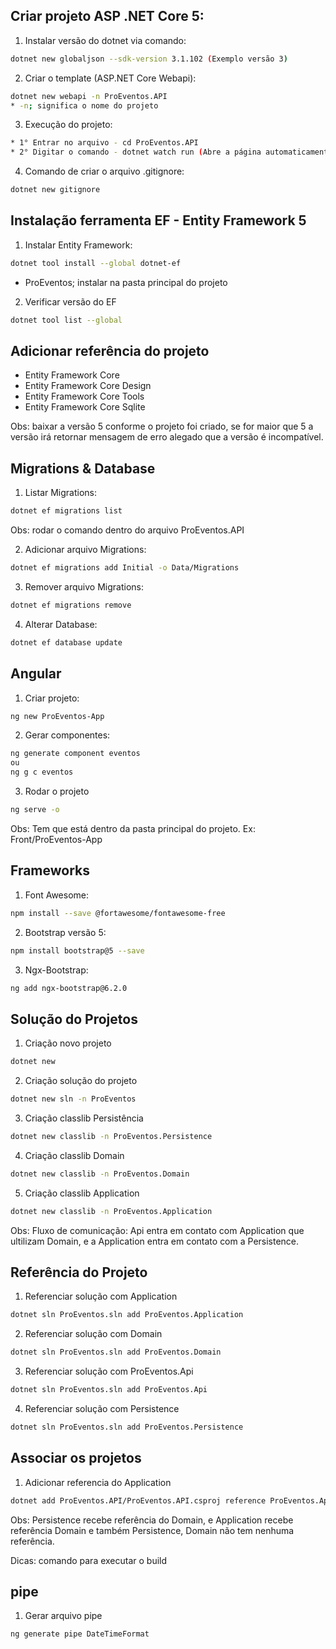 ## Criar projeto ASP .NET Core 5:

1. Instalar versão do dotnet via comando:
  ```sh
dotnet new globaljson --sdk-version 3.1.102 (Exemplo versão 3)
 ```

2. Criar o template (ASP.NET Core Webapi):
```sh
dotnet new webapi -n ProEventos.API
* -n; significa o nome do projeto
```

3. Execução do projeto:
```sh
* 1° Entrar no arquivo - cd ProEventos.API
* 2° Digitar o comando - dotnet watch run (Abre a página automaticamente do Swagger)
```

4. Comando de criar o arquivo .gitignore:
```sh
dotnet new gitignore
```
## Instalação ferramenta EF - Entity Framework 5

1. Instalar Entity Framework:
```sh
dotnet tool install --global dotnet-ef
```
* ProEventos; instalar na pasta principal do projeto

2. Verificar versão do EF
```sh
dotnet tool list --global
```

## Adicionar referência do projeto
* Entity Framework Core 
* Entity Framework Core Design
* Entity Framework Core Tools
* Entity Framework Core Sqlite

Obs: baixar a versão 5 conforme o projeto foi criado, se for maior que 5 a versão irá retornar mensagem de erro alegado que a versão é incompatível.

## Migrations & Database

1. Listar Migrations:
```sh
dotnet ef migrations list
```
Obs: rodar o comando dentro do arquivo ProEventos.API

2. Adicionar arquivo Migrations:
```sh
dotnet ef migrations add Initial -o Data/Migrations
```

3. Remover arquivo Migrations:
```sh
dotnet ef migrations remove
```
4. Alterar Database:
```sh
dotnet ef database update
```

## Angular 

1. Criar projeto:
```sh
ng new ProEventos-App
```
2. Gerar componentes:
```sh
ng generate component eventos
ou
ng g c eventos
```
3. Rodar o projeto
```sh
ng serve -o
```
Obs: Tem que está dentro da pasta principal do projeto. Ex: Front/ProEventos-App

## Frameworks

1. Font Awesome:
```sh
npm install --save @fortawesome/fontawesome-free
```
2. Bootstrap versão 5:
```sh
npm install bootstrap@5 --save
```
3. Ngx-Bootstrap:
```sh
ng add ngx-bootstrap@6.2.0
```

## Solução do Projetos
1. Criação novo projeto
```sh
dotnet new
```
2. Criação solução do projeto
```sh
dotnet new sln -n ProEventos
```
3. Criação classlib Persistência
```sh
dotnet new classlib -n ProEventos.Persistence
```
4. Criação classlib Domain
```sh
dotnet new classlib -n ProEventos.Domain
```
5. Criação classlib Application
```sh
dotnet new classlib -n ProEventos.Application
```
Obs: Fluxo de comunicação: Api entra em contato com Application que ultilizam Domain, e a Application entra em contato com a Persistence.

## Referência do Projeto

1. Referenciar solução com Application
```sh
dotnet sln ProEventos.sln add ProEventos.Application
```
2. Referenciar solução com Domain
```sh
dotnet sln ProEventos.sln add ProEventos.Domain
```
3. Referenciar solução com ProEventos.Api
```sh
dotnet sln ProEventos.sln add ProEventos.Api
```
4. Referenciar solução com Persistence
```sh
dotnet sln ProEventos.sln add ProEventos.Persistence
```

## Associar os projetos

1. Adicionar referencia do Application
```sh
dotnet add ProEventos.API/ProEventos.API.csproj reference ProEventos.Application
```
Obs: Persistence recebe referência do Domain, e Application recebe referência Domain e também Persistence, Domain não tem nenhuma referência.

Dicas: comando para executar o build

## pipe 
1. Gerar arquivo pipe
```sh
ng generate pipe DateTimeFormat
```